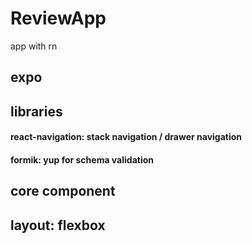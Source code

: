 # ReviewApp

app with rn

## expo

## libraries

#### react-navigation: stack navigation / drawer navigation

#### formik: yup for schema validation

## core component

## layout: flexbox
